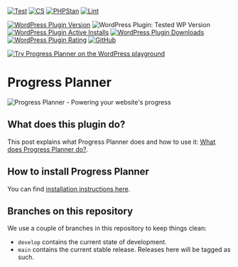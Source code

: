 [![Test](https://github.com/ProgressPlanner/progress-planner/actions/workflows/phpunit.yml/badge.svg)](https://github.com/ProgressPlanner/progress-planner/actions/workflows/phpunit.yml)
[![CS](https://github.com/ProgressPlanner/progress-planner/actions/workflows/cs.yml/badge.svg)](https://github.com/ProgressPlanner/progress-planner/actions/workflows/cs.yml)
[![PHPStan](https://github.com/ProgressPlanner/progress-planner/actions/workflows/phpstan.yml/badge.svg)](https://github.com/ProgressPlanner/progress-planner/actions/workflows/phpstan.yml)
[![Lint](https://github.com/ProgressPlanner/progress-planner/actions/workflows/lint.yml/badge.svg)](https://github.com/ProgressPlanner/progress-planner/actions/workflows/lint.yml)

[![WordPress Plugin Version](https://img.shields.io/wordpress/plugin/v/progress-planner.svg)](https://wordpress.org/plugins/progress-planner/)
![WordPress Plugin: Tested WP Version](https://img.shields.io/wordpress/plugin/tested/progress-planner.svg)
[![WordPress Plugin Active Installs](https://img.shields.io/wordpress/plugin/installs/progress-planner.svg)](https://wordpress.org/plugins/progress-planner/advanced/)
[![WordPress Plugin Downloads](https://img.shields.io/wordpress/plugin/dt/progress-planner.svg)](https://wordpress.org/plugins/progress-planner/advanced/)
[![WordPress Plugin Rating](https://img.shields.io/wordpress/plugin/stars/progress-planner.svg)](https://wordpress.org/support/plugin/progress-planner/reviews/)
[![GitHub](https://img.shields.io/github/license/ProgressPlanner/progress-planner.svg)](https://github.com/ProgressPlanner/progress-planner/blob/main/LICENSE)

[![Try Progress Planner on the WordPress playground](https://img.shields.io/badge/Try%20Progress%20Planner%20on%20the%20WordPress%20Playground-%23117AC9.svg?style=for-the-badge&logo=WordPress&logoColor=ddd)](https://playground.wordpress.net/#{"landingPage":"/wp-admin/admin.php?page=progress-planner","features":{"networking":true},"login":true,"plugins":["https://github-proxy.com/proxy/?repo=ProgressPlanner/progress-planner"],"steps":[{"step":"defineWpConfigConsts","consts":{"IS_PLAYGROUND_PREVIEW":true}}]})

# Progress Planner

![Progress Planner - Powering your website's progress](https://repository-images.githubusercontent.com/753019432/5ca27f0c-4380-4b01-a18c-1c7633262659)

## What does this plugin do?

This post explains what Progress Planner does and how to use it: [What does Progress Planner do?](https://prpl.fyi/explainer).

## How to install Progress Planner

You can find [installation instructions here](https://prpl.fyi/install).

## Branches on this repository

We use a couple of branches in this repository to keep things clean:

- `develop` contains the current state of development.
- `main` contains the current stable release. Releases here will be tagged as such.

